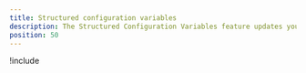 ```yaml
---
title: Structured configuration variables
description: The Structured Configuration Variables feature updates your JSON, YAML and XML configuration files with the values from matching Octopus variables.
position: 50
---
```


!include <structured-configuration-variables>
